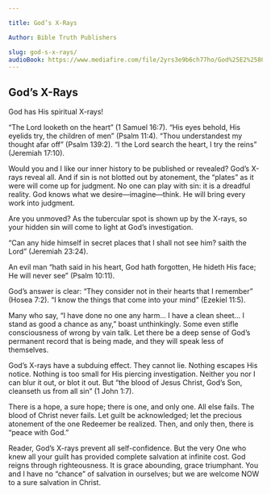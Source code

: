 ```yaml
---

title: God’s X-Rays

Author: Bible Truth Publishers

slug: god-s-x-rays/
audioBook: https://www.mediafire.com/file/2yrs3e9b6ch77ho/God%25E2%2580%2599s_X-Rays.mp3/file
---
```




## God’s X-Rays

God has His spiritual X-rays!

“The Lord looketh on the heart” (1 Samuel 16:7). “His eyes behold, His eyelids try, the children of men” (Psalm 11:4). “Thou understandest my thought afar off” (Psalm 139:2). “I the Lord search the heart, I try the reins” (Jeremiah 17:10).

Would you and I like our inner history to be published or revealed? God’s X-rays reveal all. And if sin is not blotted out by atonement, the “plates” as it were will come up for judgment. No one can play with sin: it is a dreadful reality. God knows what we desire—imagine—think. He will bring every work into judgment.

Are you unmoved? As the tubercular spot is shown up by the X-rays, so your hidden sin will come to light at God’s investigation.

“Can any hide himself in secret places that I shall not see him? saith the Lord” (Jeremiah 23:24).

An evil man “hath said in his heart, God hath forgotten, He hideth His face; He will never see” (Psalm 10:11).

God’s answer is clear: “They consider not in their hearts that I remember” (Hosea 7:2). “I know the things that come into your mind” (Ezekiel 11:5).

Many who say, “I have done no one any harm… I have a clean sheet… I stand as good a chance as any,” boast unthinkingly. Some even stifle consciousness of wrong by vain talk. Let there be a deep sense of God’s permanent record that is being made, and they will speak less of themselves.

God’s X-rays have a subduing effect. They cannot lie. Nothing escapes His notice. Nothing is too small for His piercing investigation. Neither you nor I can blur it out, or blot it out. But “the blood of Jesus Christ, God’s Son, cleanseth us from all sin” (1 John 1:7).

There is a hope, a sure hope; there is one, and only one. All else fails. The blood of Christ never fails. Let guilt be acknowledged; let the precious atonement of the one Redeemer be realized. Then, and only then, there is “peace with God.”

Reader, God’s X-rays prevent all self-confidence. But the very One who knew all your guilt has provided complete salvation at infinite cost. God reigns through righteousness. It is grace abounding, grace triumphant. You and I have no “chance” of salvation in ourselves; but we are welcome NOW to a sure salvation in Christ.